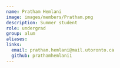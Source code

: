 ```yaml
---
name: Pratham Hemlani
image: images/members/Pratham.png
description: Summer student
role: undergrad
group: alum
aliases:
links:
  email: pratham.hemlani@mail.utoronto.ca
  github: prathamhemlani1
---
```


